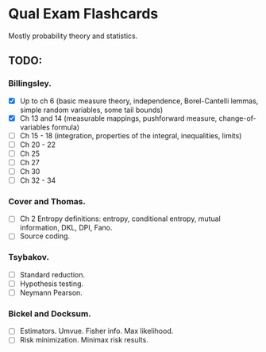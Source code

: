 # Qual Exam Flashcards

Mostly probability theory and statistics.

## TODO:
### Billingsley.

- [x] Up to ch 6 (basic measure theory, independence, Borel-Cantelli lemmas, simple random variables, some tail bounds)
- [x] Ch 13 and 14 (measurable mappings, pushforward measure, change-of-variables formula)
- [ ] Ch 15 - 18 (integration, properties of the integral, inequalities, limits)
- [ ] Ch 20 - 22
- [ ] Ch 25
- [ ] Ch 27
- [ ] Ch 30
- [ ] Ch 32 - 34

### Cover and Thomas.
- [ ] Ch 2 Entropy definitions: entropy, conditional entropy, mutual information, DKL, DPI, Fano.
- [ ] Source coding.

### Tsybakov.
- [ ] Standard reduction.
- [ ] Hypothesis testing.
- [ ] Neymann Pearson.

### Bickel and Docksum.
- [ ] Estimators. Umvue. Fisher info. Max likelihood.
- [ ] Risk minimization. Minimax risk results.
